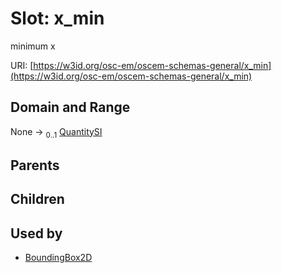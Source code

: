 
# Slot: x_min

minimum x

URI: [https://w3id.org/osc-em/oscem-schemas-general/x_min](https://w3id.org/osc-em/oscem-schemas-general/x_min)


## Domain and Range

None &#8594;  <sub>0..1</sub> [QuantitySI](QuantitySI.md)

## Parents


## Children


## Used by

 * [BoundingBox2D](BoundingBox2D.md)
